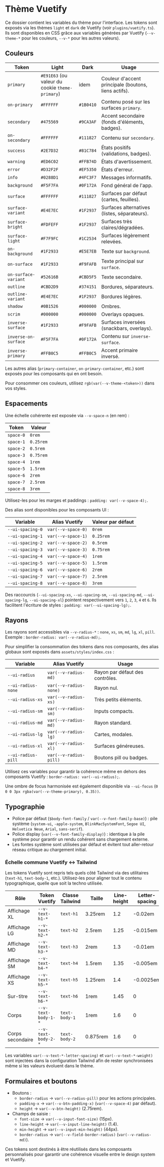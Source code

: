 # Thème Vuetify

Ce dossier contient les variables du thème pour l'interface. Les tokens sont exposés via les thèmes `light` et `dark` de Vuetify (voir `plugins/vuetify.ts`). Ils sont disponibles en CSS grâce aux variables générées par Vuetify (`--v-theme-*` pour les couleurs, `--v-*` pour les autres valeurs).

## Couleurs

| Token                | Light                                           | Dark      | Usage                                                |
| -------------------- | ----------------------------------------------- | --------- | ---------------------------------------------------- |
| `primary`            | `#E91E63` (ou valeur du cookie `theme-primary`) | idem      | Couleur d'accent principale (boutons, liens actifs). |
| `on-primary`         | `#FFFFFF`                                       | `#1B0410` | Contenu posé sur les surfaces `primary`.             |
| `secondary`          | `#475569`                                       | `#9CA3AF` | Accent secondaire (fonds d'éléments, badges).        |
| `on-secondary`       | `#FFFFFF`                                       | `#111827` | Contenu sur `secondary`.                             |
| `success`            | `#2E7D32`                                       | `#81C784` | États positifs (validations, badges).                |
| `warning`            | `#ED6C02`                                       | `#FFB74D` | États d'avertissement.                               |
| `error`              | `#D32F2F`                                       | `#EF5350` | États d'erreur.                                      |
| `info`               | `#0288D1`                                       | `#4FC3F7` | Messages informatifs.                                |
| `background`         | `#F5F7FA`                                       | `#0F172A` | Fond général de l'app.                               |
| `surface`            | `#FFFFFF`                                       | `#111827` | Surfaces par défaut (cartes, feuilles).              |
| `surface-variant`    | `#E4E7EC`                                       | `#1F2937` | Surfaces alternatives (listes, séparateurs).         |
| `surface-bright`     | `#FDFEFF`                                       | `#1F2937` | Surfaces très claires/dégradées.                     |
| `surface-light`      | `#F7F9FC`                                       | `#1C2534` | Surfaces légèrement relevées.                        |
| `on-background`      | `#1F2933`                                       | `#E5E7EB` | Texte sur `background`.                              |
| `on-surface`         | `#1F2933`                                       | `#F9FAFB` | Texte principal sur `surface`.                       |
| `on-surface-variant` | `#52616B`                                       | `#CBD5F5` | Texte secondaire.                                    |
| `outline`            | `#CBD2D9`                                       | `#374151` | Bordures, séparateurs.                               |
| `outline-variant`    | `#E4E7EC`                                       | `#1F2937` | Bordures légères.                                    |
| `shadow`             | `#0B1526`                                       | `#000000` | Ombres.                                              |
| `scrim`              | `#000000`                                       | `#000000` | Overlays opaques.                                    |
| `inverse-surface`    | `#1F2933`                                       | `#F9FAFB` | Surfaces inversées (snackbars, overlays).            |
| `inverse-on-surface` | `#F5F7FA`                                       | `#0F172A` | Contenu sur `inverse-surface`.                       |
| `inverse-primary`    | `#FFB0C5`                                       | `#FFB0C5` | Accent primaire inversé.                             |

Les autres alias (`primary-container`, `on-primary-container`, etc.) sont exposés pour les composants qui en ont besoin.

Pour consommer ces couleurs, utilisez `rgb(var(--v-theme-<token>))` dans vos styles.

## Espacements

Une échelle cohérente est exposée via `--v-space-n` (en rem) :

| Token     | Valeur    |
| --------- | --------- |
| `space-0` | `0rem`    |
| `space-1` | `0.25rem` |
| `space-2` | `0.5rem`  |
| `space-3` | `0.75rem` |
| `space-4` | `1rem`    |
| `space-5` | `1.5rem`  |
| `space-6` | `2rem`    |
| `space-7` | `2.5rem`  |
| `space-8` | `3rem`    |

Utilisez-les pour les marges et paddings : `padding: var(--v-space-4);`.

Des alias sont disponibles pour les composants UI :

| Variable         | Alias Vuetify      | Valeur par défaut |
| ---------------- | ------------------ | ----------------- |
| `--ui-spacing-0` | `var(--v-space-0)` | `0rem`            |
| `--ui-spacing-1` | `var(--v-space-1)` | `0.25rem`         |
| `--ui-spacing-2` | `var(--v-space-2)` | `0.5rem`          |
| `--ui-spacing-3` | `var(--v-space-3)` | `0.75rem`         |
| `--ui-spacing-4` | `var(--v-space-4)` | `1rem`            |
| `--ui-spacing-5` | `var(--v-space-5)` | `1.5rem`          |
| `--ui-spacing-6` | `var(--v-space-6)` | `2rem`            |
| `--ui-spacing-7` | `var(--v-space-7)` | `2.5rem`          |
| `--ui-spacing-8` | `var(--v-space-8)` | `3rem`            |

Des raccourcis (`--ui-spacing-xs`, `--ui-spacing-sm`, `--ui-spacing-md`, `--ui-spacing-lg`, `--ui-spacing-xl`) pointent respectivement vers `1`, `2`, `3`, `4` et `6`. Ils facilitent l'écriture de styles : `padding: var(--ui-spacing-lg);`.

## Rayons

Les rayons sont accessibles via `--v-radius-*` : `none`, `xs`, `sm`, `md`, `lg`, `xl`, `pill`. Exemple : `border-radius: var(--v-radius-md);`.

Pour simplifier la consommation des tokens dans nos composants, des alias globaux sont exposés dans `assets/styles/index.css` :

| Variable           | Alias Vuetify          | Usage                           |
| ------------------ | ---------------------- | ------------------------------- |
| `--ui-radius`      | `var(--v-radius-md)`   | Rayon par défaut des contrôles. |
| `--ui-radius-none` | `var(--v-radius-none)` | Rayon nul.                      |
| `--ui-radius-xs`   | `var(--v-radius-xs)`   | Très petits éléments.           |
| `--ui-radius-sm`   | `var(--v-radius-sm)`   | Inputs compacts.                |
| `--ui-radius-md`   | `var(--v-radius-md)`   | Rayon standard.                 |
| `--ui-radius-lg`   | `var(--v-radius-lg)`   | Cartes, modales.                |
| `--ui-radius-xl`   | `var(--v-radius-xl)`   | Surfaces généreuses.            |
| `--ui-radius-pill` | `var(--v-radius-pill)` | Boutons pill ou badges.         |

Utilisez ces variables pour garantir la cohérence même en dehors des composants Vuetify : `border-radius: var(--ui-radius);`.

Une ombre de focus harmonisée est également disponible via `--ui-focus` (`0 0 0 3px rgba(var(--v-theme-primary), 0.35))`.

## Typographie

- Police par défaut (`$body-font-family` / `var(--v-font-family-base)`) : pile système (`system-ui`, `-apple-system`, `BlinkMacSystemFont`, `Segoe UI`, `Helvetica Neue`, `Arial`, `sans-serif`).
- Police display (`var(--v-font-family-display)`) : identique à la pile système pour garantir un rendu cohérent sans chargement externe.
- Les fontes système sont utilisées par défaut et évitent tout aller-retour réseau critique au chargement initial.

### Échelle commune Vuetify ↔ Tailwind

Les tokens Vuetify sont repris tels quels côté Tailwind via des utilitaires (`text-h1`, `text-body-1`, etc.). Utilisez-les pour aligner tout le contenu typographique, quelle que soit la techno utilisée.

| Rôle             | Token Vuetify       | Classe Tailwind | Taille   | Line-height | Letter-spacing | Poids |
| ---------------- | ------------------- | --------------- | -------- | ----------- | -------------- | ----- |
| Affichage XL     | `--v-text-h1-*`     | `text-h1`       | 3.25rem  | 1.2         | -0.02em        | 600   |
| Affichage LG     | `--v-text-h2-*`     | `text-h2`       | 2.5rem   | 1.25        | -0.015em       | 600   |
| Affichage MD     | `--v-text-h3-*`     | `text-h3`       | 2rem     | 1.3         | -0.01em        | 600   |
| Affichage SM     | `--v-text-h4-*`     | `text-h4`       | 1.5rem   | 1.35        | -0.005em       | 600   |
| Affichage XS     | `--v-text-h5-*`     | `text-h5`       | 1.25rem  | 1.4         | -0.0025em      | 600   |
| Sur-titre        | `--v-text-h6-*`     | `text-h6`       | 1rem     | 1.45        | 0              | 600   |
| Corps            | `--v-text-body-1-*` | `text-body-1`   | 1rem     | 1.6         | 0              | 400   |
| Corps secondaire | `--v-text-body-2-*` | `text-body-2`   | 0.875rem | 1.6         | 0              | 400   |

Les variables `var(--v-text-*-letter-spacing)` et `var(--v-text-*-weight)` sont injectées dans la configuration Tailwind afin de rester synchronisées même si les valeurs évoluent dans le thème.

## Formulaires et boutons

- Boutons :
  - `border-radius` → `var(--v-radius-pill)` pour les actions principales.
  - `padding-x` → `var(--v-btn-padding-x)` (`var(--v-space-4)` par défaut).
  - `height` → `var(--v-btn-height)` (2.75rem).
- Champs de saisie :
  - `font-size` → `var(--v-input-font-size)` (15px).
  - `line-height` → `var(--v-input-line-height)` (1.4).
  - `min-height` → `var(--v-input-min-height)` (44px).
  - `border-radius` → `var(--v-field-border-radius)` (`var(--v-radius-md)`).

Ces tokens sont destinés à être réutilisés dans les composants personnalisés pour garantir une cohérence visuelle entre le design system et Vuetify.

